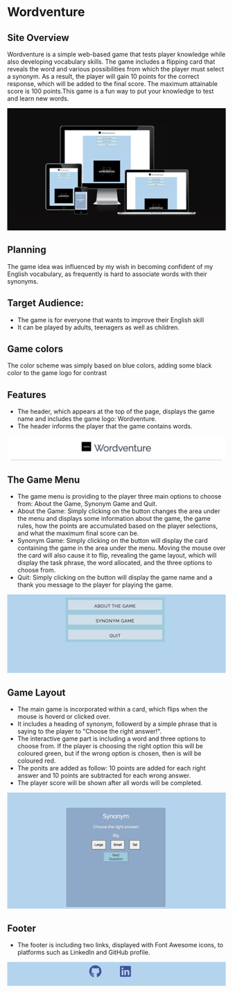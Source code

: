 # Wordventure

## Site Overview

Wordventure is a simple web-based game that tests player knowledge while also developing vocabulary skills. The game includes a flipping card that reveals the word and various possibilities from which the player must select a synonym. As a result, the player will gain 10 points for the correct response, which will be added to the final score. The maximum attainable score is 100 points.This game is a fun way to put your knowledge to test and learn new words.

![Screenshot](assets/images/responsive.png)

## Planning

The game idea was influenced by my wish in becoming confident of my English vocabulary, as frequently is hard to associate words with their synonyms. 

## Target Audience:

* The game is for everyone that wants to improve their English skill
* It can be played by adults, teenagers as well as children.

## Game colors

The color scheme was simply based on blue colors, adding some black color to the game logo for contrast

## Features

* The header, which appears at the top of the page, displays the game name and includes the game logo: Wordventure.
* The header informs the player that the game contains words.

![Screenshot](assets/images/logo-and-name.png)

## The Game Menu

* The game menu is providing to the player three main options to choose from: About the Game, Synonym Game and Quit.
* About the Game: Simply clicking on the button changes the area under the menu and displays some information about the game, the game rules, how the points are accumulated based on the player selections, and what the maximum final score can be.
* Synonym Game: Simply clicking on the button will display the card containing the game in the area under the menu. Moving the mouse over the card will also cause it to flip, revealing the game layout, which will display the task phrase, the word allocated, and the three options to choose from.
* Quit: Simply clicking on the button will display the game name and a thank you message to the player for playing the game.

![Screenshot](assets/images/menu.png)

## Game Layout

* The main game is incorporated within a card, which flips when the mouse is hoverd or clicked over.
* It includes a heading of synonym, followerd by a simple phrase that is saying to the player to "Choose the right answer!".
* The interactive game part is including a word and three options to choose from. If the player is choosing the right option this will be coloured green, but if the wrong option is chosen, then is will be coloured red.
* The ponits are added as follow: 10 points are added for each right answer and 10 points are subtracted for each wrong answer. 
* The player score will be shown after all words will be completed.

![Screenshot](assets/images/game-front-image.png)


## Footer

* The footer is including two links, displayed with Font Awesome icons, to platforms such as LinkedIn and GitHub profile.

![Screenshot](assets/images/footer.png)





